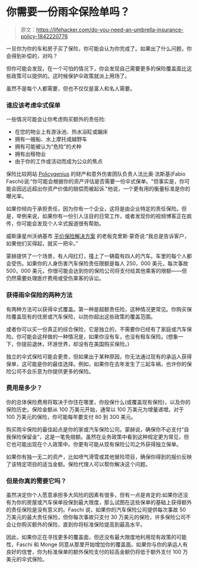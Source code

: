 # 你需要一份雨伞保险单吗？

> 原文：<https://lifehacker.com/do-you-need-an-umbrella-insurance-policy-1842220776>

一旦你为你的车和房子买了保险，你可能会认为你完成了。如果出了什么问题，你会得到补偿的，对吗？



但你可能会发现，在一个可怕的情况下，你会发现自己需要更多的保险覆盖面比这些政策可以提供的。这时候保护伞政策就派上用场了。

虽然不是每个人都需要，但也不仅仅是富人和名人需要。

### 谁应该考虑伞式保单

一些情况可能会让你考虑购买额外的责任险:

*   在您的物业上有游泳池、热水浴缸或蹦床
*   拥有一艘船、水上摩托或越野车
*   拥有可能被认为“危险”的犬种
*   拥有出租物业
*   由于你的工作或活动而成为公众的焦点

保险比较网站 [Policygenius](https://www.policygenius.com/homeowners-insurance/) 的财产和意外伤害团队负责人法比奥·法斯基(Fabio Faschi)说:“你可能会根据你的资产评估是否需要一份伞式保单。"但事实是，你可能会因远远超出你资产价值的赔偿而被起诉."他说，一个更有用的衡量标准是你的曝光率。

如果你倾向于承担责任，因为你有一个企业，这将是由企业特定的责任保险。但是，举例来说，如果你有一份引人注目的日常工作，或者发现你的视频博客正在疯传，你可能会发现个人伞式报道很有帮助。

威斯康星州沃纳基市 [平价保险解决方案](http://aisprotects.com/) 的老板克里斯·蒙奇说:“我总是告诉客户，如果他们买得起，就买一把伞。”

蒙赫提供了一个场景，有人闯红灯，撞上了一辆载有四人的汽车。车里的每个人都会受伤。如果你的人身伤害汽车保险责任限额是每人 250，000 美元，每次事故 500，000 美元，你很可能会达到你的保险公司将支付给其他乘客的限额——但仍然需要处理医疗费用或受伤乘客的诉讼。

### 获得雨伞保险的两种方法

有两种方法可以获得伞式覆盖。第一种是超额责任险，这种情况更常见。你购买保险覆盖现有的住房或汽车保险，以防你超出这些政策的覆盖范围。

或者你可以买一份真正的综合保险，它是独立的，不需要你已经有了家庭或汽车保险。你可能会这样做的一种情况是，如果你没有车，也没有租车保险。(想象一下，你提前退休，环游世界，却没有在美国购买保险。)

独立的伞式保险可能会更贵，但如果出于某种原因，你无法通过现有的承运人获得保单，这可能是你的最佳选择。例如，如果你在去年发生了三起车祸，也许你的保险公司不会乐意为你提供更多的保险。

### 费用是多少？

你的总体保险费用将取决于你住在哪里，你投保什么(或覆盖现有保险)，以及你的保险历史。保险金额从 100 万美元开始，通常以 100 万美元为增量递增。对于 100 万美元的保险，你可能每年要支付 80 到 300 美元。

购买雨伞保险的最佳起点是你的家或汽车保险公司。蒙赫说，确保你不必支付“自我保险保留金”，这是一笔免赔额。虽然在业务政策中看到这种规定更为常见，但它也可能出现在个人政策中。你更有可能从现有保险公司之外获得独立保单。

如果你有独一无二的资产，比如喷气滑雪或其他冒险项目，确保你得到的报价反映了该特定项目的适当金额。保险代理人可以帮你解决这个问题。

### 但是你真的需要它吗？

虽然决定你个人愿意承担多大风险的因素有很多，但有一点是肯定的:如果你还没有为你的房屋或汽车保单投保到最大限度，那么试图在这些保单的基础上获得额外的责任保险是没有意义的。Faschi 说，如果你的汽车保险公司提供每次事故 50 万美元的最大责任保险，但你每次事故只支付 30 万美元的保险，许多保险公司不会让你购买额外的保险，直到你将标准保险提高到最高水平。

因此，如果你正在寻找更多的覆盖面，但还没有最大限度地利用现有政策的可能性，Faschi 和 Monge 同意从那里开始增加你的覆盖面。如果你与你的承运人有良好的信誉，你为标准保单的额外保险支付的较高金额仍将低于额外支付 100 万美元的伞式保险。